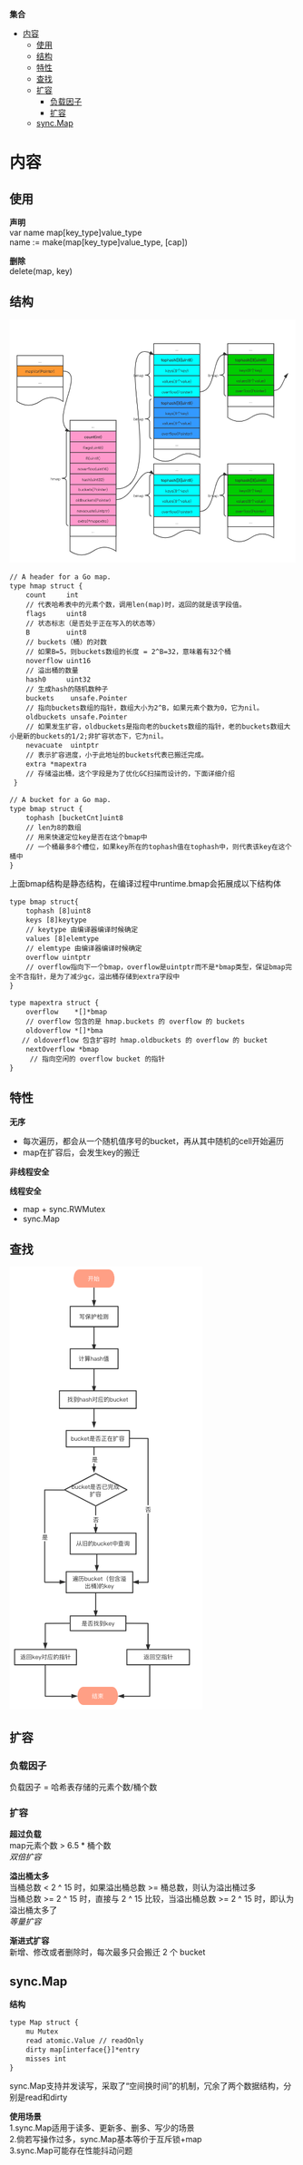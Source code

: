 **集合**
- [内容](#内容)
  - [使用](#使用)
  - [结构](#结构)
  - [特性](#特性)
  - [查找](#查找)
  - [扩容](#扩容)
    - [负载因子](#负载因子)
    - [扩容](#扩容-1)
  - [sync.Map](#syncmap)

# 内容 #
## 使用 ##
**声明**  
var name map[key_type]value_type  
name := make(map[key_type]value_type, [cap])  

**删除**  
delete(map, key)  

## 结构 ##
![](./images/map/struct.png)

```
// A header for a Go map.
type hmap struct {
    count     int 
    // 代表哈希表中的元素个数，调用len(map)时，返回的就是该字段值。
    flags     uint8 
    // 状态标志（是否处于正在写入的状态等）
    B         uint8  
    // buckets（桶）的对数
    // 如果B=5，则buckets数组的长度 = 2^B=32，意味着有32个桶
    noverflow uint16 
    // 溢出桶的数量
    hash0     uint32 
    // 生成hash的随机数种子
    buckets    unsafe.Pointer 
    // 指向buckets数组的指针，数组大小为2^B，如果元素个数为0，它为nil。
    oldbuckets unsafe.Pointer 
    // 如果发生扩容，oldbuckets是指向老的buckets数组的指针，老的buckets数组大小是新的buckets的1/2;非扩容状态下，它为nil。
    nevacuate  uintptr        
    // 表示扩容进度，小于此地址的buckets代表已搬迁完成。
    extra *mapextra 
    // 存储溢出桶，这个字段是为了优化GC扫描而设计的，下面详细介绍
 }
```
```
// A bucket for a Go map.
type bmap struct {
    tophash [bucketCnt]uint8        
    // len为8的数组
    // 用来快速定位key是否在这个bmap中
    // 一个桶最多8个槽位，如果key所在的tophash值在tophash中，则代表该key在这个桶中
}
```
上面bmap结构是静态结构，在编译过程中runtime.bmap会拓展成以下结构体
```
type bmap struct{
    tophash [8]uint8
    keys [8]keytype 
    // keytype 由编译器编译时候确定
    values [8]elemtype 
    // elemtype 由编译器编译时候确定
    overflow uintptr 
    // overflow指向下一个bmap，overflow是uintptr而不是*bmap类型，保证bmap完全不含指针，是为了减少gc，溢出桶存储到extra字段中
}
```
```
type mapextra struct {
    overflow    *[]*bmap
    // overflow 包含的是 hmap.buckets 的 overflow 的 buckets
    oldoverflow *[]*bma
   // oldoverflow 包含扩容时 hmap.oldbuckets 的 overflow 的 bucket
    nextOverflow *bmap 
     // 指向空闲的 overflow bucket 的指针
}
```
## 特性 ##
**无序**  
- 每次遍历，都会从一个随机值序号的bucket，再从其中随机的cell开始遍历
- map在扩容后，会发生key的搬迁

**非线程安全**  

**线程安全**
- map + sync.RWMutex
- sync.Map

## 查找 ##
![](./images/map/get.png)

## 扩容 ##
### 负载因子 ###  
负载因子 = 哈希表存储的元素个数/桶个数  

### 扩容 ###  
**超过负载**  
map元素个数 > 6.5 * 桶个数  
*双倍扩容*

**溢出桶太多**  
当桶总数 < 2 ^ 15 时，如果溢出桶总数 >= 桶总数，则认为溢出桶过多  
当桶总数 >= 2 ^ 15 时，直接与 2 ^ 15 比较，当溢出桶总数 >= 2 ^ 15 时，即认为溢出桶太多了  
*等量扩容*

**渐进式扩容**  
新增、修改或者删除时，每次最多只会搬迁 2 个 bucket

## sync.Map ##
**结构**   
```
type Map struct {
    mu Mutex
    read atomic.Value // readOnly
    dirty map[interface{}]*entry
    misses int
}
```   
sync.Map支持并发读写，采取了“空间换时间”的机制，冗余了两个数据结构，分别是read和dirty

**使用场景**  
1.sync.Map适用于读多、更新多、删多、写少的场景  
2.倘若写操作过多，sync.Map基本等价于互斥锁+map  
3.sync.Map可能存在性能抖动问题